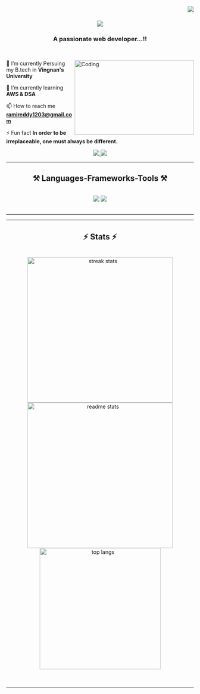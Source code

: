 <img align="right" src="https://visitor-badge.laobi.icu/badge?page_id=Nani1921.Nani1921" />

<h1 align="center">
    <img src="https://readme-typing-svg.herokuapp.com/?font=Righteous&size=35&center=true&vCenter=true&width=500&height=70&duration=4000&lines=Hi+There!+👋;+I'm+Dasaradha+Ramireddy..!!;" />
</h1>

<h3 align="center">A passionate web developer...!!</h3>

<br/>

<div align="left">
<img align="right" alt="Coding" width="320" height="200" src="https://i.pinimg.com/originals/79/9e/0d/799e0d7779f6ea6c3a89885ff60c55af.gif">
 
 🔭 I’m currently Persuing my B.tech in **Vingnan's University**
 
 🌱 I’m currently learning **AWS & DSA**

 📫 How to reach me **ramireddy1203@gmail.com**

⚡ Fun fact **In order to be irreplaceable, one must always be different.**

 </div>
 
<div align="center"> 
  <a href="mailto:ramireddy1203@gmail.com">
    <img src="https://img.shields.io/badge/Gmail-333333?style=for-the-badge&logo=gmail&logoColor=red" />
</a>
    
  <a href="https://www.linkedin.com/in/dasaradha-rami-reddy/" target="_blank">
    <img src="https://img.shields.io/badge/LinkedIn-0077B5?style=for-the-badge&logo=linkedin&logoColor=white" target="_blank" />
  </a>
    <!--
  <a href="https://salesp07.github.io" target="_blank">
     <img src="https://img.shields.io/badge/Portfolio-FF5722?style=for-the-badge&logo=todoist&logoColor=white" target="_blank" /> sqlite, safari, google-chrome are other good icon options -->
  
  </a>
</div>

 <hr/>
 
<h2 align="center">⚒️ Languages-Frameworks-Tools ⚒️</h2>
<br/>
<div align="center">
    <img src="https://skillicons.dev/icons?i=html,css,vscode,github,spring" />
    <img src="https://skillicons.dev/icons?i=python,javascript,c,java,mysql," /><br>
</div>

<br/>
<hr/>



<hr/>

<h2 align="center">⚡ Stats ⚡</h2>
<br>
<div align="center">
  <img width=390 src="https://github-readme-streak-stats.herokuapp.com/?user=Nani1921&count_private=true&theme=react&border_radius=10" alt="streak stats"/>
  <img width=390 src="https://github-readme-stats.vercel.app/api?username=Nani1921&count_private=true&show_icons=true&theme=react&rank_icon=github&border_radius=10" alt="readme stats" />
  <br/>
 <img width=325 align="center" src="https://github-readme-stats.vercel.app/api/top-langs/?username=Nani1921&hide=html&langs_count=8&layout=compact&theme=react&border_radius=10&size_weight=0.5&count_weight=0.5&exclude_repo=github-readme-stats" alt="top langs" />

</div>
<br/><br/>
<hr/>



<br/>


<br/>

